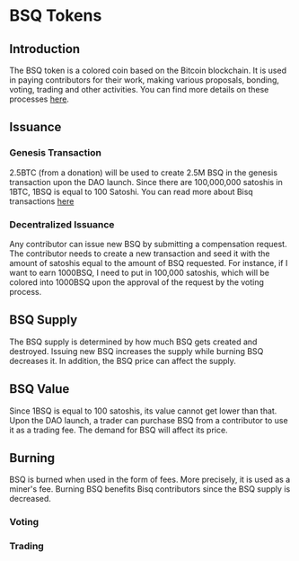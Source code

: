 # BSQ Tokens

## Introduction
The BSQ token is a colored coin based on the Bitcoin blockchain. 
It is used in paying contributors for their work, making various proposals, bonding, voting, trading and other activities. You can find more details on these processes [here](governance.md). 

## Issuance
### Genesis Transaction
2.5BTC (from a donation) will be used to create 2.5M BSQ in the genesis transaction upon the DAO launch. Since there are 100,000,000 satoshis in 1BTC, 1BSQ is equal to 100 Satoshi. You can read more about Bisq transactions [here](bisqtx.md)
  
### Decentralized Issuance 
Any contributor can issue new BSQ by submitting a compensation request. 
The contributor needs to create a new transaction and seed it with the amount of satoshis equal to the amount of BSQ requested. For instance, if I want to earn 1000BSQ, I need to put in 100,000 satoshis, which will be colored into 1000BSQ upon the approval of the request by the voting process. 

## BSQ Supply
The BSQ supply is determined by how much BSQ gets created and destroyed. Issuing new BSQ increases the supply while burning BSQ decreases it. In addition, the BSQ price can affect the supply.

## BSQ Value
Since 1BSQ is equal to 100 satoshis, its value cannot get lower than that. Upon the DAO launch, a trader can purchase BSQ from a contributor to use it as a trading fee. The demand for BSQ will affect its price. 

## Burning
BSQ is burned when used in the form of fees. More precisely, it is used as a miner's fee. Burning BSQ benefits Bisq contributors since the BSQ supply is decreased.

### Voting


### Trading
